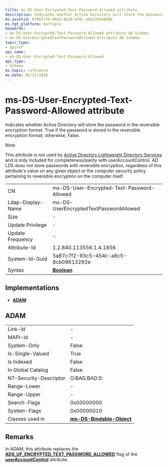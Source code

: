 ```yaml
---
title: ms-DS-User-Encrypted-Text-Password-Allowed attribute
description: Indicates whether Active Directory will store the password in the reversible encryption format.
ms.assetid: 67067cf6-60e3-4626-bf8c-a0a1264a899e
ms.tgt_platform: multiple
keywords:
- ms-DS-User-Encrypted-Text-Password-Allowed attribute AD Schema
- ms-DS-UserEncryptedTextPasswordAllowed attribute AD Schema
topic_type:
- apiref
api_name:
- ms-DS-User-Encrypted-Text-Password-Allowed
api_type:
- Schema
ms.topic: reference
ms.date: 05/31/2018
---
```


# ms-DS-User-Encrypted-Text-Password-Allowed attribute

Indicates whether Active Directory will store the password in the reversible encryption format. True if the password is stored in the reversible encryption format; otherwise, False.

> [!Note]  
> This attribute is not used by [Active Directory Lightweight Directory Services](https://docs.microsoft.com/previous-versions/windows/desktop/adam/active-directory-lightweight-directory-services) and is only included for completeness/parity with userAccountControl. AD LDS does not store passwords with reversible encryption, regardless of this attribute's value on any given object or the computer security policy pertaining to reversible encryption on the computer itself.

 



|                   |                                            |
|-------------------|--------------------------------------------|
| CN                | ms-DS-User-Encrypted-Text-Password-Allowed |
| Ldap-Display-Name | ms-DS-UserEncryptedTextPasswordAllowed     |
| Size              | \-                                         |
| Update Privilege  | \-                                         |
| Update Frequency  | \-                                         |
| Attribute-Id      | 1.2.840.113556.1.4.1856                    |
| System-Id-Guid    | 5a87c7f2-93c5-454c-a8c5-8cb09613292e       |
| Syntax            | [**Boolean**](s-boolean.md)               |



## Implementations

-   [**ADAM**](#adam)

## ADAM



|                        |                                                                   |
|------------------------|-------------------------------------------------------------------|
| Link-Id                | \-                                                                |
| MAPI-Id                | \-                                                                |
| System-Only            | False                                                             |
| Is-Single-Valued       | True                                                              |
| Is Indexed             | False                                                             |
| In Global Catalog      | False                                                             |
| NT-Security-Descriptor | O:BAG:BAD:S:                                                      |
| Range-Lower            | \-                                                                |
| Range-Upper            | \-                                                                |
| Search-Flags           | 0x00000000                                                        |
| System-Flags           | 0x00000010                                                        |
| Classes used in        | [**ms-DS-Bindable-Object**](c-msds-bindableobject.md)<br/> |



## Remarks

In ADAM, this attribute replaces the [**ADS\_UF\_ENCRYPTED\_TEXT\_PASSWORD\_ALLOWED**](https://docs.microsoft.com/windows/desktop/api/iads/ne-iads-ads_user_flag_enum) flag of the [**userAccountControl**](a-useraccountcontrol.md) attribute.

 

 





